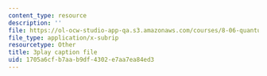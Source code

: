 ```yaml
---
content_type: resource
description: ''
file: https://ol-ocw-studio-app-qa.s3.amazonaws.com/courses/8-06-quantum-physics-iii-spring-2018/1705a6cfb7aab9df4302e7aa7ea84ed3_oyU5uvPqzkE.srt
file_type: application/x-subrip
resourcetype: Other
title: 3play caption file
uid: 1705a6cf-b7aa-b9df-4302-e7aa7ea84ed3
---
```

